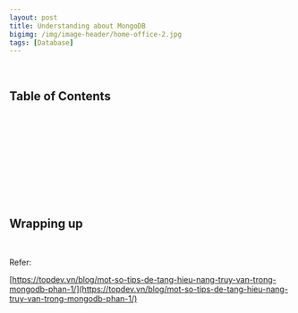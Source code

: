 ```yaml
---
layout: post
title: Understanding about MongoDB
bigimg: /img/image-header/home-office-2.jpg
tags: [Database]
---
```




<br>

## Table of Contents





<br>

## 






<br>

## 





<br>

## 






<br>

## Wrapping up



<br>

Refer:

[https://topdev.vn/blog/mot-so-tips-de-tang-hieu-nang-truy-van-trong-mongodb-phan-1/](https://topdev.vn/blog/mot-so-tips-de-tang-hieu-nang-truy-van-trong-mongodb-phan-1/)